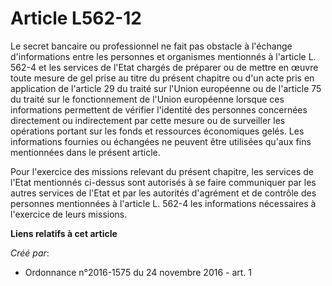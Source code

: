 # Article L562-12

Le secret bancaire ou professionnel ne fait pas obstacle à l'échange d'informations entre les personnes et organismes
mentionnés à l'article L. 562-4 et les services de l'Etat chargés de préparer ou de mettre en œuvre toute mesure de gel prise
au titre du présent chapitre ou d'un acte pris en application de l'article 29 du traité sur l'Union européenne ou de
l'article 75 du traité sur le fonctionnement de l'Union européenne lorsque ces informations permettent de vérifier l'identité
des personnes concernées directement ou indirectement par cette mesure ou de surveiller les opérations portant sur les fonds
et ressources économiques gelés. Les informations fournies ou échangées ne peuvent être utilisées qu'aux fins mentionnées
dans le présent article.

Pour l'exercice des missions relevant du présent chapitre, les services de l'Etat mentionnés ci-dessus sont autorisés à se
faire communiquer par les autres services de l'Etat et par les autorités d'agrément et de contrôle des personnes mentionnées
à l'article L. 562-4 les informations nécessaires à l'exercice de leurs missions.

**Liens relatifs à cet article**

_Créé par_:

  - Ordonnance n°2016-1575 du 24 novembre 2016 - art. 1
